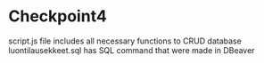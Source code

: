 # Checkpoint4
script.js file includes all necessary functions to CRUD database <br />
luontilausekkeet.sql has SQL command that were made in DBeaver
